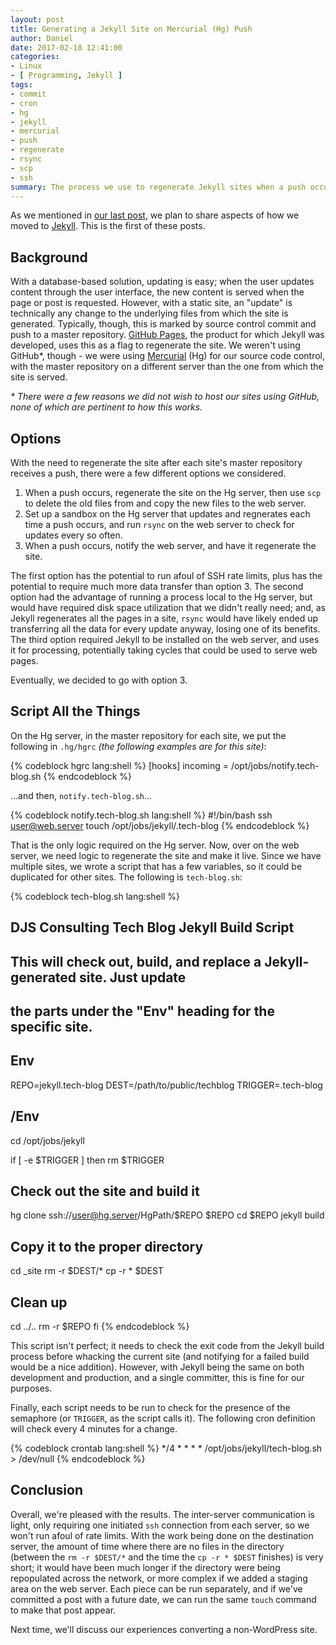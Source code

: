 ```yaml
---
layout: post
title: Generating a Jekyll Site on Mercurial (Hg) Push
author: Daniel
date: 2017-02-18 12:41:00
categories:
- Linux
- [ Programming, Jekyll ]
tags:
- commit
- cron
- hg
- jekyll
- mercurial
- push
- regenerate
- rsync
- scp
- ssh
summary: The process we use to regenerate Jekyll sites when a push occurs to a private Mercurial (Hg) repository
---
```


As we mentioned in [our last post][v4], we plan to share aspects of how we moved to [Jekyll][]. This is the first of these posts.

## Background

With a database-based solution, updating is easy; when the user updates content through the user interface, the new content is served when the page or post is requested. However, with a static site, an "update" is technically any change to the underlying files from which the site is generated. Typically, though, this is marked by source control commit and push to a master repository. [GitHub Pages][ghp], the product for which Jekyll was developed, uses this as a flag to regenerate the site. We weren't using GitHub*, though - we were using [Mercurial][hg] (Hg) for our source code control, with the master repository on a different server than the one from which the site is served.

_\* There were a few reasons we did not wish to host our sites using GitHub, none of which are pertinent to how this works._

## Options

With the need to regenerate the site after each site's master repository receives a push, there were a few different options we considered.

1. When a push occurs, regenerate the site on the Hg server, then use `scp` to delete the old files from and copy the new files to the web server.
2. Set up a sandbox on the Hg server that updates and regnerates each time a push occurs, and run `rsync` on the web server to check for updates every so often.
3. When a push occurs, notify the web server, and have it regenerate the site.

The first option has the potential to run afoul of SSH rate limits, plus has the potential to require much more data transfer than option 3.  The second option had the advantage of running a process local to the Hg server, but would have required disk space utilization that we didn't really need; and, as Jekyll regenerates all the pages in a site, `rsync` would have likely ended up transferring all the data for every update anyway, losing one of its benefits. The third option required Jekyll to be installed on the web server, and uses it for processing, potentially taking cycles that could be used to serve web pages.

Eventually, we decided to go with option 3.

## Script All the Things

On the Hg server, in the master repository for each site, we put the following in `.hg/hgrc` _(the following examples are for this site)_:

{% codeblock hgrc lang:shell %}
[hooks]
incoming = /opt/jobs/notify.tech-blog.sh
{% endcodeblock %}

...and then, `notify.tech-blog.sh`...

{% codeblock notify.tech-blog.sh lang:shell %}
#!/bin/bash
ssh user@web.server touch /opt/jobs/jekyll/.tech-blog
{% endcodeblock %}

That is the only logic required on the Hg server. Now, over on the web server, we need logic to regenerate the site and make it live. Since we have multiple sites, we wrote a script that has a few variables, so it could be duplicated for other sites. The following is `tech-blog.sh`:

{% codeblock tech-blog.sh lang:shell %}
##
## DJS Consulting Tech Blog Jekyll Build Script
##
## This will check out, build, and replace a Jekyll-generated site. Just update
## the parts under the "Env" heading for the specific site.
##

## Env
REPO=jekyll.tech-blog
DEST=/path/to/public/techblog
TRIGGER=.tech-blog
## /Env

cd /opt/jobs/jekyll

if [ -e $TRIGGER ]
then
  rm $TRIGGER

  ## Check out the site and build it
  hg clone ssh://user@hg.server/HgPath/$REPO $REPO
  cd $REPO
  jekyll build

  ## Copy it to the proper directory
  cd _site
  rm -r $DEST/*
  cp -r * $DEST

  ## Clean up
  cd ../..
  rm -r $REPO
fi
{% endcodeblock %}

This script isn't perfect; it needs to check the exit code from the Jekyll build process before whacking the current site (and notifying for a failed build would be a nice addition). However, with Jekyll being the same on both development and production, and a single committer, this is fine for our purposes.

Finally, each script needs to be run to check for the presence of the semaphore (or `TRIGGER`, as the script calls it). The following cron definition will check every 4 minutes for a change.

{% codeblock crontab lang:shell %}
*/4 *   *   *   *    /opt/jobs/jekyll/tech-blog.sh > /dev/null
{% endcodeblock %}

## Conclusion

Overall, we're pleased with the results. The inter-server communication is light, only requiring one initiated `ssh` connection from each server, so we won't run afoul of rate limits. With the work being done on the destination server, the amount of time where there are no files in the directory (between the `rm -r $DEST/*` and the time the `cp -r * $DEST` finishes) is very short; it would have been much longer if the directory were being repopulated across the network, or more complex if we added a staging area on the web server. Each piece can be run separately, and if we've committed a post with a future date, we can run the same `touch` command to make that post appear.

Next time, we'll discuss our experiences converting a non-WordPress site.


[v4]:     /2017/tech-blog-v4.html "Tech Blog v4 &bull; The Bit Badger Blog"
[Jekyll]: //jekyllrb.com "Jekyll"
[ghp]:    //pages.github.com "GitHub Pages"
[hg]:     //www.mercurial-scm.org "Mercurial (Hg)"
